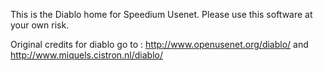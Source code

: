 This is the Diablo home for Speedium Usenet. Please use this software at your own risk.

Original credits for diablo go to : http://www.openusenet.org/diablo/ and http://www.miquels.cistron.nl/diablo/

